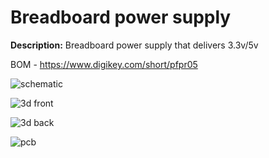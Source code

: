 # Breadboard power supply

**Description:** Breadboard power supply that delivers 3.3v/5v

BOM - https://www.digikey.com/short/pfpr05

![schematic](https://i.imgur.com/8p3p49C.png)

![3d front](https://i.imgur.com/P7oBliJ.png)

![3d back](https://i.imgur.com/s5cJ0cj.png)

![pcb](https://i.imgur.com/uQ3bO8e.png)


